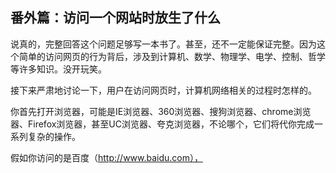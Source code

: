 ## 番外篇：访问一个网站时放生了什么

说真的，完整回答这个问题足够写一本书了。甚至，还不一定能保证完整。因为这个简单的访问网页的行为背后，涉及到计算机、数学、物理学、电学、控制、哲学等许多知识。没开玩笑。

接下来严肃地讨论一下，用户在访问网页时，计算机网络相关的过程时怎样的。

你首先打开浏览器，可能是IE浏览器、360浏览器、搜狗浏览器、chrome浏览器、Firefox浏览器，甚至UC浏览器、夸克浏览器，不论哪个，它们将代你完成一系列复杂的操作。

假如你访问的是百度（http://www.baidu.com），
